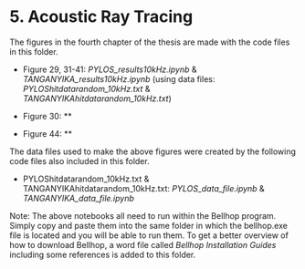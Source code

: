 # 5. Acoustic Ray Tracing

The figures in the fourth chapter of the thesis are made with the code files in this folder.
* Figure 29, 31-41: *PYLOS_results10kHz.ipynb* & *TANGANYIKA_results10kHz.ipynb* (using data files: *PYLOShitdatarandom_10kHz.txt* & *TANGANYIKAhitdatarandom_10kHz.txt*)
* Figure 30: **

* Figure 44: **

The data files used to make the above figures were created by the following code files also included in this folder.
* PYLOShitdatarandom_10kHz.txt & TANGANYIKAhitdatarandom_10kHz.txt: *PYLOS_data_file.ipynb* & *TANGANYIKA_data_file.ipynb*

Note: The above notebooks all need to run within the Bellhop program. Simply copy and paste them into the same folder in which the bellhop.exe file is located and you will be able to run them. To get a better overview of how to download Bellhop, a word file called *Bellhop Installation Guides* including some references is added to this folder.
